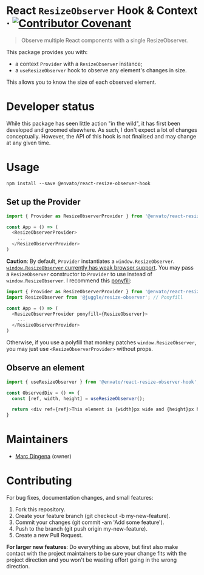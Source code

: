 # React `ResizeObserver` Hook &amp; Context &middot; [![Contributor Covenant](https://img.shields.io/badge/Contributor%20Covenant-v2.0%20adopted-ff69b4.svg)](CODE-OF-CONDUCT.md)

> Observe multiple React components with a single ResizeObserver.

This package provides you with:

* a context `Provider` with a `ResizeObserver` instance;
* a `useResizeObserver` hook to observe any element's changes in size.

This allows you to know the size of each observed element.

# Developer status

While this package has seen little action "in the wild", it has first been developed and groomed elsewhere. As such, I don't expect a lot of changes conceptually. However, the API of this hook is not finalised and may change at any given time.

# Usage

```shell
npm install --save @envato/react-resize-observer-hook
```

## Set up the Provider

```javascript
import { Provider as ResizeObserverProvider } from '@envato/react-resize-observer-hook';

const App = () => (
  <ResizeObserverProvider>
    ...
  </ResizeObserverProvider>
)
```
**Caution**: By default, `Provider` instantiates a `window.ResizeObserver`. [`window.ResizeObserver` currently has weak browser support](https://caniuse.com/#feat=mdn-api_resizeobserver_resizeobserver). You may pass a `ResizeObserver` constructor to `Provider` to use instead of `window.ResizeObserver`. I recommend this [ponyfill](https://github.com/sindresorhus/ponyfill):

```javascript
import { Provider as ResizeObserverProvider } from '@envato/react-resize-observer-hook';
import ResizeObserver from '@juggle/resize-observer'; // Ponyfill

const App = () => (
  <ResizeObserverProvider ponyfill={ResizeObserver}>
    ...
  </ResizeObserverProvider>
)
```

Otherwise, if you use a polyfill that monkey patches `window.ResizeObserver`, you may just use `<ResizeObserverProvider>` without props.

## Observe an element

```javascript
import { useResizeObserver } from '@envato/react-resize-observer-hook';

const ObservedDiv = () => {
  const [ref, width, height] = useResizeObserver();

  return <div ref={ref}>This element is {width}px wide and {height}px high.</div>
}
```

# Maintainers

* [Marc Dingena](https://github.com/mdingena) (owner)

# Contributing

For bug fixes, documentation changes, and small features:

1. Fork this repository.
1. Create your feature branch (git checkout -b my-new-feature).
1. Commit your changes (git commit -am 'Add some feature').
1. Push to the branch (git push origin my-new-feature).
1. Create a new Pull Request.

**For larger new features**: Do everything as above, but first also make contact with the project maintainers to be sure your change fits with the project direction and you won't be wasting effort going in the wrong direction.
